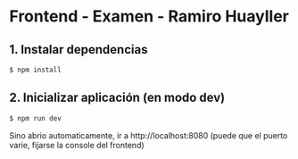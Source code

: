 # Frontend - Examen - Ramiro Huayller

## 1. Instalar dependencias
```sh
$ npm install
```
## 2. Inicializar aplicación (en modo dev)
```sh
$ npm run dev
```
Sino abrio automaticamente, ir a http://localhost:8080
(puede que el puerto varie, fijarse la console del frontend)